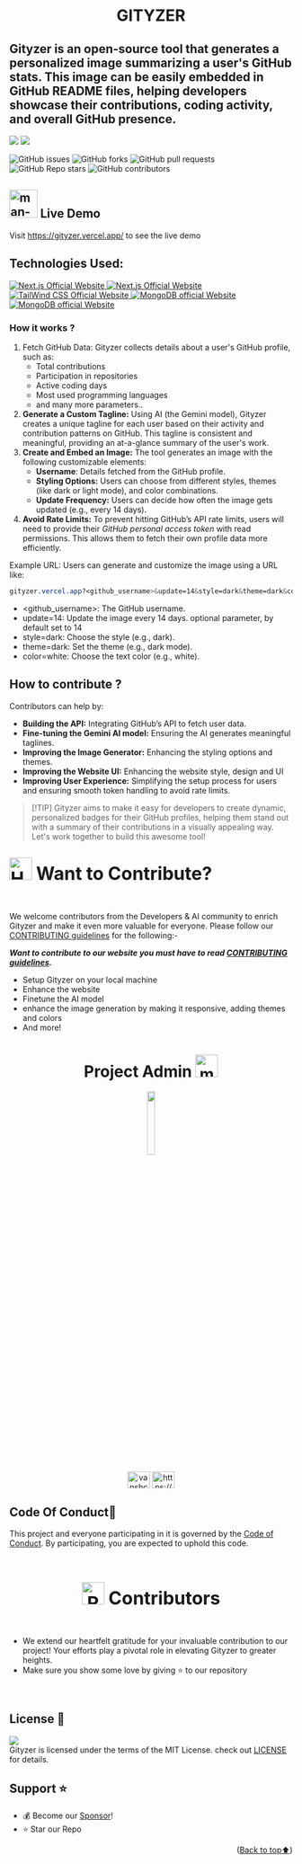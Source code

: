 <h1 align="center">GITYZER</h1>

## Gityzer is an open-source tool that generates a personalized image summarizing a user's GitHub stats. This image can be easily embedded in GitHub README files, helping developers showcase their contributions, coding activity, and overall GitHub presence.

<p align="center">

<a href="https://github.com/vansh-codes/Gityzer"><img src="https://badges.frapsoft.com/os/v1/open-source.svg?v=103"></a> <a href="https://github.com/vansh-codes/Gityzer/blob/master/LICENSE"><img src="https://img.shields.io/badge/MIT-Licence-blue.svg?v=103"></a> 

![GitHub issues](https://img.shields.io/github/issues/vansh-codes/Gityzer)
![GitHub forks](https://img.shields.io/github/forks/vansh-codes/Gityzer)
![GitHub pull requests](https://img.shields.io/github/issues-pr/vansh-codes/Gityzer)
![GitHub Repo stars](https://img.shields.io/github/stars/vansh-codes/Gityzer?style=social)
![GitHub contributors](https://img.shields.io/github/contributors/vansh-codes/Gityzer)

</p>

## <img src="https://raw.githubusercontent.com/Tarikul-Islam-Anik/Animated-Fluent-Emojis/master/Emojis/People%20with%20professions/Man%20Technologist%20Medium%20Skin%20Tone.png" alt="man-techno" height=50 width=50> Live Demo
Visit https://gityzer.vercel.app/ to see the live demo

## Technologies Used:
<p>
  <a href="https://react.dev/">
    <img src="https://shields.io/badge/react-black?logo=react&style=for-the-badge" alt="Next.js Official Website"/>
  </a> <a href="https://nextjs.org/">
    <img src="https://img.shields.io/badge/Next.js-7c3aed?style=for-the-badge&logo=next.js&logoColor=white" alt="Next.js Official Website"/>
  </a> <a href="https://tailwindcss.com/">
    <img src="https://img.shields.io/badge/Tailwind_CSS-grey?style=for-the-badge&logo=tailwind-css&logoColor=38B2AC" alt="TailWind CSS Official Website"/>
  </a> <a href="https://www.mongodb.com/">
    <img src="https://img.shields.io/badge/mongodb-47A248?style=for-the-badge&logo=mongodb&logoColor=white" alt="MongoDB official Website"/>
  </a>
  <a href="https://ai.google.dev/gemini-api?gad_source=1&gclid=Cj0KCQjwo8S3BhDeARIsAFRmkOP_Ygexqh0M-OkFeeCxgOr5cjzTV2wNnS-nDzydv4Kaq9NPfPPTMhcaAm4_EALw_wcB">
    <img src="https://img.shields.io/badge/Google%20Gemini%20API-886FBF?style=for-the-badge&logo=googlegemini&logoColor=fff" alt="MongoDB official Website"/>
  </a>
</p>

### How it works ?
1. Fetch GitHub Data: Gityzer collects details about a user's GitHub profile, such as:
   - Total contributions
   - Participation in repositories
   - Active coding days
   - Most used programming languages
   - and many more parameters..
2. **Generate a Custom Tagline:** Using AI (the Gemini model), Gityzer creates a unique tagline for each user based on their activity and contribution patterns on GitHub. This tagline is consistent and meaningful, providing an at-a-glance summary of the user's work.
3. **Create and Embed an Image:** The tool generates an image with the following customizable elements:
    - **Username**: Details fetched from the GitHub profile.
    - **Styling Options:** Users can choose from different styles, themes (like dark or light mode), and color combinations.
    - **Update Frequency:** Users can decide how often the image gets updated (e.g., every 14 days). 
4. **Avoid Rate Limits:** To prevent hitting GitHub’s API rate limits, users will need to provide their *GitHub personal access token* with read permissions. This allows them to fetch their own profile data more efficiently.

Example URL:
Users can generate and customize the image using a URL like:
```css
gityzer.vercel.app?<github_username>&update=14&style=dark&theme=dark&color=white
```
- <github_username>: The GitHub username.
- update=14: Update the image every 14 days. optional parameter, by default set to 14
- style=dark: Choose the style (e.g., dark).
- theme=dark: Set the theme (e.g., dark mode).
- color=white: Choose the text color (e.g., white).

## How to contribute ?

Contributors can help by:
- **Building the API:** Integrating GitHub’s API to fetch user data.
- **Fine-tuning the Gemini AI model:** Ensuring the AI generates meaningful taglines.
- **Improving the Image Generator:** Enhancing the styling options and themes.
- **Improving the Website UI:** Enhancing the website style, design and UI
- **Improving User Experience:** Simplifying the setup process for users and ensuring smooth token handling to avoid rate limits.


> [!TIP] Gityzer aims to make it easy for developers to create dynamic, personalized badges for their GitHub profiles, helping them stand out with a summary of their contributions in a visually appealing way. Let's work together to build this awesome tool!

<div align="left">
<h2><font size="6"><img src="https://raw.githubusercontent.com/Tarikul-Islam-Anik/Animated-Fluent-Emojis/master/Emojis/Hand%20gestures/Handshake.png" alt="Handshake" width="40" height="40" /> Want to Contribute? </font></h2>
</div>
<br>

We welcome contributors from the Developers & AI community to enrich Gityzer and make it even more valuable for everyone. Please follow our [CONTRIBUTING guidelines](https://github.com/vansh-codes/Gityzer/blob/master/CONTRIBUTING) for the following:-

***Want to contribute to our website you must have to read [CONTRIBUTING guidelines](https://github.com/vansh-codes/Gityzer/blob/master/CONTRIBUTING).***
- Setup Gityzer on your local machine
- Enhance the website
- Finetune the AI model
- enhance the image generation by making it responsive, adding themes and colors
- And more!


<h1 align=center> Project Admin <img src="https://raw.githubusercontent.com/Tarikul-Islam-Anik/Animated-Fluent-Emojis/master/Emojis/People%20with%20professions/Man%20Technologist%20Medium%20Skin%20Tone.png" alt="man-techno" height=40 width=40> </h1>

  <p align="center">
  <a href="https://github.com/vansh-codes"><img src="https://avatars.githubusercontent.com/vansh-codes" width="17%" /></a>
  </p>

<div align="center">
<p margin-right="10px 30px 100px 30px">
<a href="https://twitter.com/vanshchaurasiy4" target="blank"><img align="center" src="https://raw.githubusercontent.com/rahuldkjain/github-profile-readme-generator/master/src/images/icons/Social/twitter.svg" alt="vanshchaurasiy4" height="30" width="40" /></a>
<a href="https://www.linkedin.com/in/vanshchaurasiya24" target="blank"><img align="center" src="https://raw.githubusercontent.com/rahuldkjain/github-profile-readme-generator/master/src/images/icons/Social/linked-in-alt.svg" alt="https://www.linkedin.com/in/vanshchaurasiya24" height="30" width="40" /></a>
</p>
</div>


## Code Of Conduct📑

This project and everyone participating in it is governed by the [Code of Conduct](https://github.com/vansh-codes/Gityzer/blob/master/CODE_OF_CONDUCT.md). By participating, you are expected to uphold this code.


<div align="center">

</div>
<br>
<!-- a big thanks to all the contributors -->
<div align="center">
<h2><font size="6"><img src="https://raw.githubusercontent.com/Tarikul-Islam-Anik/Animated-Fluent-Emojis/master/Emojis/Smilies/Red%20Heart.png" alt="Red Heart" width="40" height="40" /> Contributors </font></h2>
</div>
<br>

- We extend our heartfelt gratitude for your invaluable contribution to our project! Your efforts play a pivotal role in elevating Gityzer to greater heights.
- Make sure you show some love by giving ⭐ to our repository

<br>

<!-- <center>
<div>
<a href="https://github.com/vansh-codes/Gityzer/graphs/contributors">
  <img width="90%" src="https://contrib.rocks/image?repo=vansh-codes/Gityzer" />
</a>
</div>
</center>
 -->
## License 📝

<img src="https://img.shields.io/badge/License-MIT-yellow.svg"/> <br> 
Gityzer is licensed under the terms of the MIT License. check out <a href="./LICENSE">LICENSE</a> for details. <img width=2300/>

<a name="support"></a>

## Support ⭐

- 💰 Become our [Sponsor](https://github.com/sponsors/vansh-codes)!
- ⭐ Star our Repo 

<p align="right">(<a href="#top">Back to top⬆️</a>)</p>
